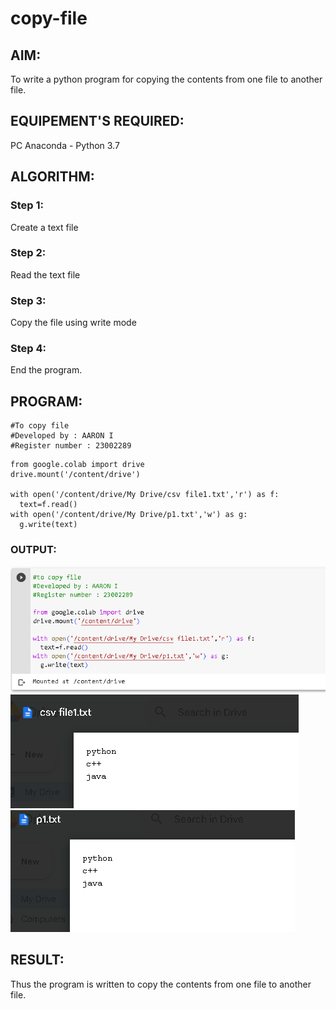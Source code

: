 # copy-file
## AIM:
To write a python program for copying the contents from one file to another file.
## EQUIPEMENT'S REQUIRED: 
PC
Anaconda - Python 3.7
## ALGORITHM: 
### Step 1:
Create a text file
### Step 2: 
Read the text file 
### Step 3: 
Copy the file using write mode
### Step 4:  
End the program.

## PROGRAM:
    #To copy file
    #Developed by : AARON I
    #Register number : 23002289
```
from google.colab import drive
drive.mount('/content/drive')

with open('/content/drive/My Drive/csv file1.txt','r') as f:
  text=f.read()
with open('/content/drive/My Drive/p1.txt','w') as g:
  g.write(text)
```
### OUTPUT:
![output](/Screenshot%202023-07-26%20144910.png)
![output](/screenshot2.png)
![output](/screenshot3.png)


## RESULT:
Thus the program is written to copy the contents from one file to another file.
